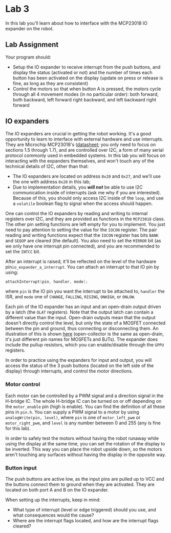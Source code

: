 # Lab 3

In this lab you'll learn about how to interface with the MCP23018 IO expander on the robot.

## Lab Assignment

Your program should:

- Setup the IO expander to receive interrupt from the push buttons, and display the status (activated or not) and the number of times each button has been activated on the display (update on press or release is fine, as long as they are consistent)
- Control the motors so that when button A is pressed, the motors cycle through all 4 movement modes (in no particular order): both forward, both backward, left forward right backward, and left backward right forward

## IO expanders

The IO expanders are crucial in getting the robot working. It's a good opportunity to learn to interface with external hardware and use interrupts. They are Microchip MCP23018's ([datasheet](http://ww1.microchip.com/downloads/en/DeviceDoc/22103a.pdf); you only need to focus on sections 1.5 through 1.7), and are controlled over I2C, a form of many serial protocol commonly used in embedded systems. In this lab you will focus on interacting with the expanders themselves, and won't touch any of the technical details of I2C, other than that:

- The IO expanders are located on address `0x20` and `0x27`, and we'll use the one with address `0x20` in this lab;
- Due to implementation details, you ___will not___ be able to use I2C communication inside of interrupts (ask me why if you are interested). Because of this, you should only access I2C inside of the `loop`, and use a `volatile` boolean flag to signal when the access should happen. 

One can control the IO expanders by reading and writing to internal registers over I2C, and they are provided as functions in the `MCP23018` class. The other pin setting functions are left empty for you to implement. You just need to pay attention to setting the value for the `IOCON` register. The pair reading and writing functions expect that the `IOCON` register has bits `BANK` and `SEQOP` are cleared (the default). You also need to set the `MIRROR` bit (as we only have one interrupt pin connected), and you are recommended to set the `INTCC` bit.

After an interrupt is raised, it'll be reflected on the level of the hardware pin`io_expander_a_interrupt`. You can attach an interrupt to that IO pin by using:

```c
attachInterrupt(pin, handler, mode);
```

where `pin` is the IO pin you want the interrupt to be attached to, `handler` the ISR, and `mode` one of `CHANGE`, `FALLING`, `RISING`, `ONHIGH`, or `ONLOW`.

Each pin of the IO expander has an input and an open-drain output driven by a latch (the `OLAT` registers). Note that the output latch can contain a different value than the input. Open-drain outputs mean that the output doesn't directly control the level, but only the state of a MOSFET connected between the pin and ground, thus connecting or disconnecting them. An illustration of this is shown [here](https://commons.wikimedia.org/wiki/File:Animated_open_drain_output.gif#/media/File:Animated_open_drain_output.gif) (open-collector is the same as open-drain, it's just different pin names for MOSFETs and BJTs). The expander does include the pullup resistors, which you can enable/disable through the `GPPU` registers.

In order to practice using the expanders for input and output, you will access the status of the 3 push buttons (located on the left side of the display) through interrupts, and control the motor directions.

### Motor control

Each motor can be controlled by a PWM signal and a direction signal in the H-bridge IC. The whole H-bridge IC can be turned on or off depending on the `motor_enable` pin (high is enable). You can find the definition of all these pins in `pin.h`. You can supply a PWM signal to a motor by using `analogWrite(pin, level)`, where `pin` is one of `motor_left_pwm` or `motor_right_pwm`, and `level` is any number between 0 and 255 (any is fine for this lab).

In order to safely test the motors without having the robot runaway while using the display at the same time, you can set the rotation of the display to be inverted. This way you can place the robot upside down, so the motors aren't touching any surfaces without having the display in the opposite way.

### Button input

The push buttons are active low, as the input pins are pulled up to VCC and the buttons connect them to ground when they are activated. They are located on both port A and B on the IO expander. 

When setting up the interrupts, keep in mind:

- What type of interrupt (level or edge triggered) should you use, and what consequences would the cause?
- Where are the interrupt flags located, and how are the interrupt flags cleared?
